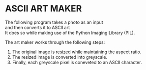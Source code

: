 # ASCII ART MAKER

The following program takes a photo as an input<br/>
and then converts it to ASCII art<br/>
It does so while making use of the Python Imaging Library (PIL).  

The art maker works through the following steps:  <br/>
1. The original image is resized while maintaining the aspect ratio.  <br/>
2. The resized image is converted into greyscale.  <br/>
3. Finally, each greyscale pixel is coneveted to an ASCII character. <br/>

